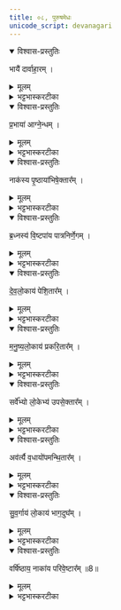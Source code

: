 ```yaml
---
title: ०८, पुरुषमेधः  
unicode_script: devanagari
---
```



<details open><summary>विश्वास-प्रस्तुतिः</summary>

भायै॑ दार्वाहा॒रम् ।
</details>

<details><summary>मूलम्</summary>

भायै॑ दार्वाहा॒रम् ।
</details>

<details><summary>भट्टभास्करटीका</summary>

1भायै त्विषे दार्वाहारं इन्धनानामाहर्तारम् ।
</details>

<details open><summary>विश्वास-प्रस्तुतिः</summary>

प्र॒भाया॑ आग्ने॒न्धम् ।
</details>

<details><summary>मूलम्</summary>

प्र॒भाया॑ आग्ने॒न्धम् ।
</details>

<details><summary>भट्टभास्करटीका</summary>

प्रभायै प्रकृष्टत्विषे आग्नेन्धं, यो भूत्यर्थमग्निमिन्धे । कर्मण्यणन्तात् स्वार्थिकोऽण् ।
</details>

<details open><summary>विश्वास-प्रस्तुतिः</summary>

नाक॑स्य पृ॒ष्ठाया॑भिषे॒क्तार᳚म् ।
</details>

<details><summary>मूलम्</summary>

नाक॑स्य पृ॒ष्ठाया॑भिषे॒क्तार᳚म् ।
</details>

<details><summary>भट्टभास्करटीका</summary>

नाकस्य पृष्ठाय अविद्यमानदुःखस्य स्थानस्य यत्पृष्ठं प्रधानभूतं स्थानं तस्मै अभिषेक्तारं स्नापकम् ।
</details>

<details open><summary>विश्वास-प्रस्तुतिः</summary>

ब्र॒ध्नस्य॑ वि॒ष्टपा॑य पात्रनिर्णे॒गम् ।
</details>

<details><summary>मूलम्</summary>

ब्र॒ध्नस्य॑ वि॒ष्टपा॑य पात्रनिर्णे॒गम् ।
</details>

<details><summary>भट्टभास्करटीका</summary>

ब्रध्नस्य विष्टपाय आदित्यस्य लोकाय पात्रनिर्णेगं पात्राणां निर्णेक्तारम् । 'क्विन्प्रत्ययस्य कुः' इति कुत्वम्, करणे वा घञ् ।
</details>

<details open><summary>विश्वास-प्रस्तुतिः</summary>

दे॒व॒लो॒काय॑ पेशि॒तार᳚म् ।
</details>

<details><summary>मूलम्</summary>

दे॒व॒लो॒काय॑ पेशि॒तार᳚म् ।
</details>

<details><summary>भट्टभास्करटीका</summary>

देवलोकाय पेशितारं प्रशान्तस्य वैरस्य उत्थापयितारम् । पिश अवयवे । देवलोकेऽपि हि वैरं जनयति साधकानाम् ।
</details>

<details open><summary>विश्वास-प्रस्तुतिः</summary>

म॒नु॒ष्य॒लो॒काय॑ प्रकरि॒तार᳚म् ।
</details>

<details><summary>मूलम्</summary>

म॒नु॒ष्य॒लो॒काय॑ प्रकरि॒तार᳚म् ।
</details>

<details><summary>भट्टभास्करटीका</summary>

मनुष्यलोकाय प्रकरितारं स्निग्धानां वैरस्योत्पादनेन विश्लेषयितारं, सहि क्रूरस्वभावो भवति ।
</details>

<details open><summary>विश्वास-प्रस्तुतिः</summary>

सर्वे᳚भ्यो लो॒केभ्य॑ उपसे॒क्तार᳚म् ।
</details>

<details><summary>मूलम्</summary>

सर्वे᳚भ्यो लो॒केभ्य॑ उपसे॒क्तार᳚म् ।
</details>

<details><summary>भट्टभास्करटीका</summary>

सर्वेभ्यो लोकेभ्यः उपसेक्तारं वैरस्य शमयितारं, तस्य सर्वलोकापेक्षितत्वात् ।
</details>

<details open><summary>विश्वास-प्रस्तुतिः</summary>

अव॑र्त्यै व॒धायो॑पमन्थि॒तार᳚म् ।
</details>

<details><summary>मूलम्</summary>

अव॑र्त्यै व॒धायो॑पमन्थि॒तार᳚म् ।
</details>

<details><summary>भट्टभास्करटीका</summary>

अवर्त्यै वधाय कृच्छ्रापत्तिलक्षणवधाय उपमन्थितारं स्वयमुपेत्य वैरस्य जनयितारं, वैरस्यावर्तिजनकत्वात् ।
</details>

<details open><summary>विश्वास-प्रस्तुतिः</summary>

सु॒व॒र्गाय॑ लो॒काय॑ भाग॒दुघ᳚म् ।
</details>

<details><summary>मूलम्</summary>

सु॒व॒र्गाय॑ लो॒काय॑ भाग॒दुघ᳚म् ।
</details>

<details><summary>भट्टभास्करटीका</summary>

सुवर्गाय लोकाय भागदुघं, भागाहर्तारं कर्षकेभ्यः । 'दुहः कब्धश्च' इति कप् ।
</details>

<details open><summary>विश्वास-प्रस्तुतिः</summary>

वर्षि॑ष्ठाय॒ नाका॑य परिवे॒ष्टार᳚म् ॥8॥  
</details>

<details><summary>मूलम्</summary>

वर्षि॑ष्ठाय॒ नाका॑य परिवे॒ष्टार᳚म् ॥8॥  
</details>

<details><summary>भट्टभास्करटीका</summary>

वर्षिष्ठाय प्रवृद्धतमाय नाकाय सुखस्थानाय परिवेष्टारं भोजयितारम् । विषल् व्याप्तौ ॥  

इति तृतीये चतुर्थे अष्टमोऽनुवाकः ॥  

</details>

